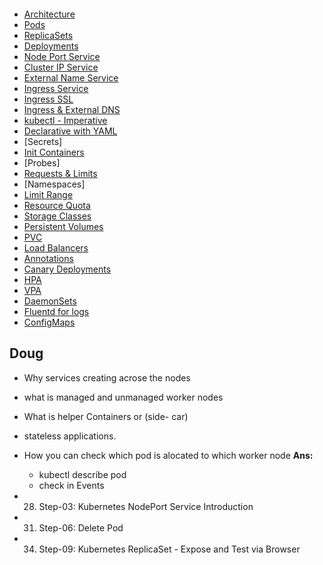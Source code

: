 <p align="center">
    <img src="" />
</p>

- [Architecture](https://github.com/sudheermuthyala/EKS/blob/main/03-Kubernets-Fundamentals/00-Kubernetes-Architecture/README.md#kubernetes---architecture)
- [Pods](https://github.com/sudheermuthyala/EKS/blob/main/03-Kubernets-Fundamentals/01-Pod/README.md#kubernetes---pods)
- [ReplicaSets](https://github.com/sudheermuthyala/EKS/blob/main/03-Kubernets-Fundamentals/02-ReplicaSet/README.md#kubernetes---replicasets)
- [Deployments](https://github.com/sudheermuthyala/EKS/blob/main/03-Kubernets-Fundamentals/03-Deployment/README.md#deployments)
- [Node Port Service](https://github.com/sudheermuthyala/EKS/blob/main/03-Kubernets-Fundamentals/04-Service/README.md#nodeport-service-introduction)
- [Cluster IP Service]()
- [External Name Service]()
- [Ingress Service]()
- [Ingress SSL]()
- [Ingress & External DNS]()
- [kubectl - Imperative]()
- [Declarative with YAML]()
- [Secrets]
- [Init Containers]()
- [Probes]
- [Requests & Limits]()
- [Namespaces]
- [Limit Range]()
- [Resource Quota]()
- [Storage Classes]()
- [Persistent Volumes]()
- [PVC]()
- [Load Balancers]()
- [Annotations]()
- [Canary Deployments]()
- [HPA]()
- [VPA]()
- [DaemonSets]()
- [Fluentd for logs]()
- [ConfigMaps]()


## Doug

- Why services creating acrose the nodes
- what is managed and unmanaged worker nodes
- What is helper Containers or (side- car) 
- stateless applications.
- How you can check which pod is alocated to which worker node 
**Ans:**
  - kubectl describe pod <pod-name>
  - check in Events 
  

- 28. Step-03: Kubernetes NodePort Service Introduction
- 31. Step-06: Delete Pod
- 34. Step-09: Kubernetes ReplicaSet - Expose and Test via Browser



